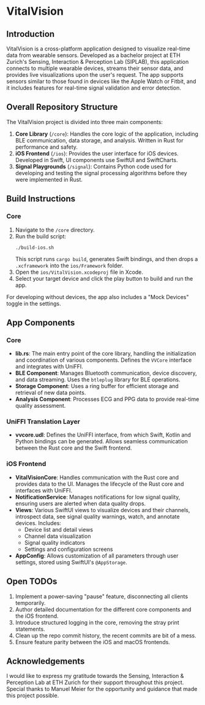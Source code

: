 # VitalVision

## Introduction
VitalVision is a cross-platform application designed to visualize real-time data from wearable sensors. Developed as a bachelor project at ETH Zurich's Sensing, Interaction & Perception Lab (SIPLAB), this application connects to multiple wearable devices, streams their sensor data, and provides live visualizations upon the user's request. The app supports sensors similar to those found in devices like the Apple Watch or Fitbit, and it includes features for real-time signal validation and error detection.

## Overall Repository Structure
The VitalVision project is divided into three main components:
1. **Core Library** (`/core`): Handles the core logic of the application, including BLE communication, data storage, and analysis. Written in Rust for performance and safety.
2. **iOS Frontend** (`/ios`): Provides the user interface for iOS devices. Developed in Swift, UI components use SwiftUI and SwiftCharts.
3. **Signal Playgrounds** (`/signal`): Contains Python code used for developing and testing the signal processing algorithms before they were implemented in Rust.

## Build Instructions

### Core
1. Navigate to the `/core` directory.
2. Run the build script:
   ```
   ./build-ios.sh
   ```
   This script runs `cargo build`, generates Swift bindings, and then drops a `.xcframework` into the `ios/Framework` folder.
3. Open the `ios/VitalVision.xcodeproj` file in Xcode.
4. Select your target device and click the play button to build and run the app.

For developing without devices, the app also includes a "Mock Devices" toggle in the settings.

## App Components

### Core
- **lib.rs**: The main entry point of the core library, handling the initialization and coordination of various components. Defines the `VVCore` interface and integrates with UniFFI.
- **BLE Component**: Manages Bluetooth communication, device discovery, and data streaming. Uses the `btleplug` library for BLE operations.
- **Storage Component**: Uses a ring buffer for efficient storage and retrieval of new data points.
- **Analysis Component**: Processes ECG and PPG data to provide real-time quality assessment.

### UniFFI Translation Layer
- **vvcore.udl**: Defines the UniFFI interface, from which Swift, Kotlin and Python bindings can be generated. Allows seamless communication between the Rust core and the Swift frontend.

### iOS Frontend
- **VitalVisionCore**: Handles communication with the Rust core and provides data to the UI. Manages the lifecycle of the Rust core and interfaces with UniFFI.
- **NotificationService**: Manages notifications for low signal quality, ensuring users are alerted when data quality drops.
- **Views**: Various SwiftUI views to visualize devices and their channels, introspect data, see signal quality warnings, watch, and annotate devices. Includes:
  - Device list and detail views
  - Channel data visualization
  - Signal quality indicators
  - Settings and configuration screens
- **AppConfig**: Allows customization of all parameters through user settings, stored using SwiftUI's `@AppStorage`.

## Open TODOs
1. Implement a power-saving "pause" feature, disconnecting all clients temporarily.
2. Author detailed documentation for the different core components and the iOS frontend.
3. Introduce structured logging in the core, removing the stray print statements.
4. Clean up the repo commit history, the recent commits are bit of a mess.
5. Ensure feature parity between the iOS and macOS frontends.

## Acknowledgements
I would like to express my gratitude towards the Sensing, Interaction & Perception Lab at ETH Zurich for their support throughout this project. Special thanks to Manuel Meier for the opportunity and guidance that made this project possible.
